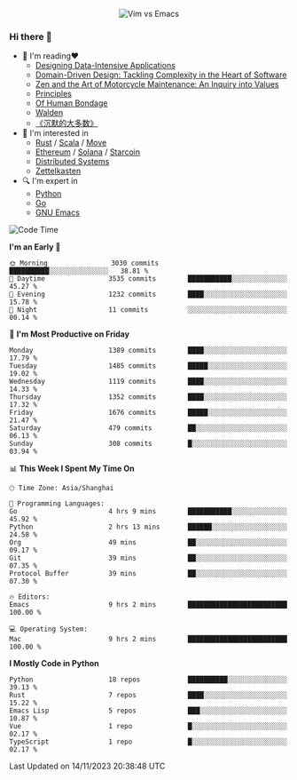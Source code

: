 <p align="center">
    <img src="https://gist.githubusercontent.com/coldnight/e696baffb094e71c96cb302118878eae/raw/40ea5053a6f66cc65f90f437e4173497da225958/banner.gif" alt="Vim vs Emacs" />
</p>

### Hi there 👋

- 📖 I'm reading❤️
    + [Designing Data-Intensive Applications](https://www.oreilly.com/library/view/designing-data-intensive-applications/9781491903063/)
    + [Domain-Driven Design: Tackling Complexity in the Heart of Software](https://www.dddcommunity.org/book/evans_2003/)
    + [Zen and the Art of Motorcycle Maintenance: An Inquiry into Values](https://en.wikipedia.org/wiki/Zen_and_the_Art_of_Motorcycle_Maintenance)
    + [Principles](https://www.principles.com/)
    + [Of Human Bondage](https://en.wikipedia.org/wiki/Of_Human_Bondage)
    + [Walden](https://en.wikipedia.org/wiki/Walden)
    + [《沉默的大多数》](https://en.wikipedia.org/wiki/Silent_majority)
- 🌱 I'm interested in
    + [Rust](https://www.rust-lang.org/) / [Scala](https://www.scala-lang.org/) / [Move](https://github.com/move-language/move/)
    + [Ethereum](https://ethereum.org/en/) / [Solana](https://solana.com/) / [Starcoin](https://github.com/starcoinorg/starcoin)
	+ [Distributed Systems](https://www.linuxzen.com/notes/topics/20200320174417_%E5%88%86%E5%B8%83%E5%BC%8F/)
	+ [Zettelkasten](https://www.linuxzen.com/notes/notes/20220120080920-slip_box/)
- 🔍 I'm expert in
    + [Python](https://www.python.org/)
    + [Go](https://go.dev/)
    + [GNU Emacs](https://www.gnu.org/software/emacs/)

<!--START_SECTION:waka-->
![Code Time](http://img.shields.io/badge/Code%20Time-2%2C472%20hrs%203%20mins-blue)

**I'm an Early 🐤** 

```text
🌞 Morning                3030 commits        ██████████░░░░░░░░░░░░░░░   38.81 % 
🌆 Daytime                3535 commits        ███████████░░░░░░░░░░░░░░   45.27 % 
🌃 Evening                1232 commits        ████░░░░░░░░░░░░░░░░░░░░░   15.78 % 
🌙 Night                  11 commits          ░░░░░░░░░░░░░░░░░░░░░░░░░   00.14 % 
```
📅 **I'm Most Productive on Friday** 

```text
Monday                   1389 commits        ████░░░░░░░░░░░░░░░░░░░░░   17.79 % 
Tuesday                  1485 commits        █████░░░░░░░░░░░░░░░░░░░░   19.02 % 
Wednesday                1119 commits        ████░░░░░░░░░░░░░░░░░░░░░   14.33 % 
Thursday                 1352 commits        ████░░░░░░░░░░░░░░░░░░░░░   17.32 % 
Friday                   1676 commits        █████░░░░░░░░░░░░░░░░░░░░   21.47 % 
Saturday                 479 commits         ██░░░░░░░░░░░░░░░░░░░░░░░   06.13 % 
Sunday                   308 commits         █░░░░░░░░░░░░░░░░░░░░░░░░   03.94 % 
```


📊 **This Week I Spent My Time On** 

```text
🕑︎ Time Zone: Asia/Shanghai

💬 Programming Languages: 
Go                       4 hrs 9 mins        ███████████░░░░░░░░░░░░░░   45.92 % 
Python                   2 hrs 13 mins       ██████░░░░░░░░░░░░░░░░░░░   24.58 % 
Org                      49 mins             ██░░░░░░░░░░░░░░░░░░░░░░░   09.17 % 
Git                      39 mins             ██░░░░░░░░░░░░░░░░░░░░░░░   07.35 % 
Protocol Buffer          39 mins             ██░░░░░░░░░░░░░░░░░░░░░░░   07.30 % 

🔥 Editors: 
Emacs                    9 hrs 2 mins        █████████████████████████   100.00 % 

💻 Operating System: 
Mac                      9 hrs 2 mins        █████████████████████████   100.00 % 
```

**I Mostly Code in Python** 

```text
Python                   18 repos            ██████████░░░░░░░░░░░░░░░   39.13 % 
Rust                     7 repos             ████░░░░░░░░░░░░░░░░░░░░░   15.22 % 
Emacs Lisp               5 repos             ███░░░░░░░░░░░░░░░░░░░░░░   10.87 % 
Vue                      1 repo              █░░░░░░░░░░░░░░░░░░░░░░░░   02.17 % 
TypeScript               1 repo              █░░░░░░░░░░░░░░░░░░░░░░░░   02.17 % 
```




 Last Updated on 14/11/2023 20:38:48 UTC
<!--END_SECTION:waka-->
